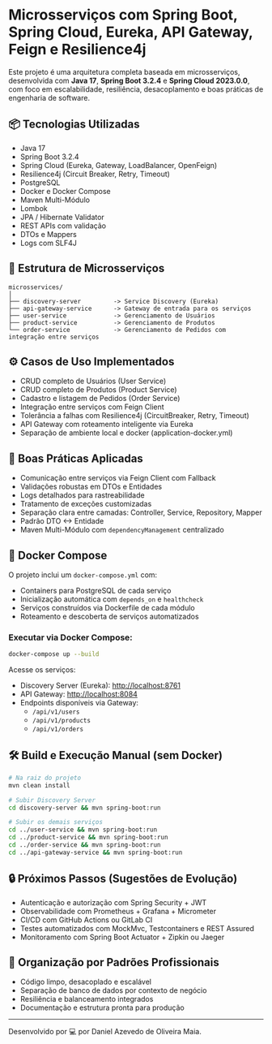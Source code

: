 # Microsserviços com Spring Boot, Spring Cloud, Eureka, API Gateway, Feign e Resilience4j

Este projeto é uma arquitetura completa baseada em microsserviços, desenvolvida com **Java 17**, **Spring Boot 3.2.4** e **Spring Cloud 2023.0.0**, com foco em escalabilidade, resiliência, desacoplamento e boas práticas de engenharia de software.

## 📦 Tecnologias Utilizadas

- Java 17
- Spring Boot 3.2.4
- Spring Cloud (Eureka, Gateway, LoadBalancer, OpenFeign)
- Resilience4j (Circuit Breaker, Retry, Timeout)
- PostgreSQL
- Docker e Docker Compose
- Maven Multi-Módulo
- Lombok
- JPA / Hibernate Validator
- REST APIs com validação
- DTOs e Mappers
- Logs com SLF4J

## 🧩 Estrutura de Microsserviços

```
microsservices/
│
├── discovery-server         -> Service Discovery (Eureka)
├── api-gateway-service      -> Gateway de entrada para os serviços
├── user-service             -> Gerenciamento de Usuários
├── product-service          -> Gerenciamento de Produtos
└── order-service            -> Gerenciamento de Pedidos com integração entre serviços
```

## ⚙️ Casos de Uso Implementados

- CRUD completo de Usuários (User Service)
- CRUD completo de Produtos (Product Service)
- Cadastro e listagem de Pedidos (Order Service)
- Integração entre serviços com Feign Client
- Tolerância a falhas com Resilience4j (CircuitBreaker, Retry, Timeout)
- API Gateway com roteamento inteligente via Eureka
- Separação de ambiente local e docker (application-docker.yml)

## 🧠 Boas Práticas Aplicadas

- Comunicação entre serviços via Feign Client com Fallback
- Validações robustas em DTOs e Entidades
- Logs detalhados para rastreabilidade
- Tratamento de exceções customizadas
- Separação clara entre camadas: Controller, Service, Repository, Mapper
- Padrão DTO <-> Entidade
- Maven Multi-Módulo com `dependencyManagement` centralizado

## 🐳 Docker Compose

O projeto inclui um `docker-compose.yml` com:

- Containers para PostgreSQL de cada serviço
- Inicialização automática com `depends_on` e `healthcheck`
- Serviços construídos via Dockerfile de cada módulo
- Roteamento e descoberta de serviços automatizados

### Executar via Docker Compose:

```bash
docker-compose up --build
```

Acesse os serviços:

- Discovery Server (Eureka): [http://localhost:8761](http://localhost:8761)
- API Gateway: [http://localhost:8084](http://localhost:8084)
- Endpoints disponíveis via Gateway:
    - `/api/v1/users`
    - `/api/v1/products`
    - `/api/v1/orders`

## 🛠️ Build e Execução Manual (sem Docker)

```bash
# Na raiz do projeto
mvn clean install

# Subir Discovery Server
cd discovery-server && mvn spring-boot:run

# Subir os demais serviços
cd ../user-service && mvn spring-boot:run
cd ../product-service && mvn spring-boot:run
cd ../order-service && mvn spring-boot:run
cd ../api-gateway-service && mvn spring-boot:run
```

## 🔒 Próximos Passos (Sugestões de Evolução)

- Autenticação e autorização com Spring Security + JWT
- Observabilidade com Prometheus + Grafana + Micrometer
- CI/CD com GitHub Actions ou GitLab CI
- Testes automatizados com MockMvc, Testcontainers e REST Assured
- Monitoramento com Spring Boot Actuator + Zipkin ou Jaeger

## 📁 Organização por Padrões Profissionais

- Código limpo, desacoplado e escalável
- Separação de banco de dados por contexto de negócio
- Resiliência e balanceamento integrados
- Documentação e estrutura pronta para produção

---

Desenvolvido por 💻 por Daniel Azevedo de Oliveira Maia.